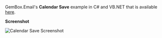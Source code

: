 GemBox.Email's **Calendar Save** example in C# and VB.NET that is available [here](https://www.gemboxsoftware.com/email/examples/create-and-save-calendar/901).

**Screenshot**

![Calendar Save Screenshot](https://www.gemboxsoftware.com/Email/Examples/Content/Calendar/Save/Save.png)